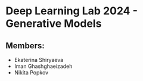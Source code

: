 # Deep Learning Lab 2024 - Generative Models 
## Members:
- Ekaterina Shiryaeva
- Iman Ghashghaeizadeh
- Nikita Popkov
